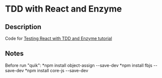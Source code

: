 # TDD with React and Enzyme #
## Description
Code for [Testing React with TDD and Enzyme tutorial](https://daveceddia.com/getting-started-with-tdd-in-react/)

## Notes
Before run "quik":
*npm install object-assign --save-dev
*npm install fbjs --save-dev
*npm install core-js --save-dev